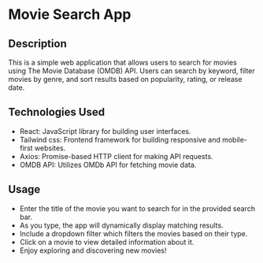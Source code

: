 # Movie Search App

## Description

This is a simple web application that allows users to search for movies using The Movie Database (OMDB) API. Users can search by keyword, filter movies by genre, and sort results based on popularity, rating, or release date.

## Technologies Used

  - React: JavaScript library for building user interfaces.
  - Tailwind css: Frontend framework for building responsive and mobile-first websites.
  - Axios: Promise-based HTTP client for making API requests.
  - OMDB API: Utilizes OMDb API for fetching movie data.

## Usage

  - Enter the title of the movie you want to search for in the provided search bar.
  - As you type, the app will dynamically display matching results.
  - Include a dropdown filter which filters the movies based on their type.
  - Click on a movie to view detailed information about it.
  - Enjoy exploring and discovering new movies!
